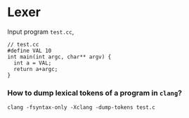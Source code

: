 Lexer
================


Input program `test.cc`,

    // test.cc
    #define VAL 10
    int main(int argc, char** argv) {
      int a = VAL;
      return a+argc;
    }

### How to dump lexical tokens of a program in `clang`?

    clang -fsyntax-only -Xclang -dump-tokens test.c
